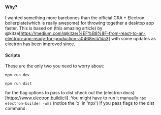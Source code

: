 #### Why?

I wanted something more barebones than the official CRA + Electron boilerplate(which is really awesome) for throwing together a desktop app faster. This is based on (this amazing article) by @kitze[https://medium.com/@kitze/%EF%B8%8F-from-react-to-an-electron-app-ready-for-production-a0468ecb1da3] with some updates as electron has been improved since.

#### Scripts

These are the only two you need to worry about:

`npm run dev`

`npm run dist`

for the flag options to pass to dist check out the (electron docs)[https://www.electron.build/cli]. You might have to run it manually `npx electron-builder -wml` (notice the 'x' in 'npx') if you pass flags to the dist command.
